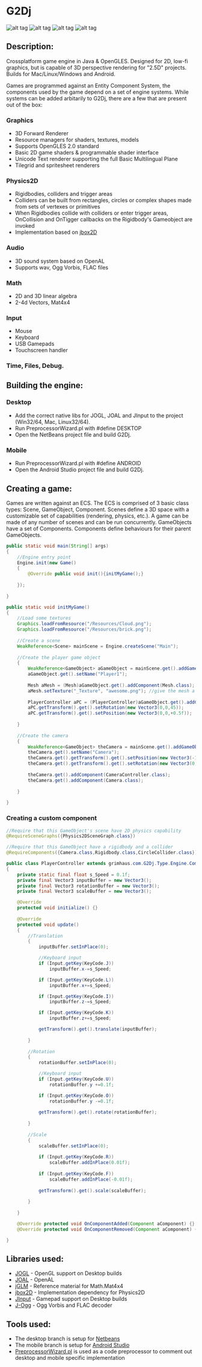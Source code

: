 # G2Dj
![alt tag](http://jfcameron.github.io/Images/GD2j_Sprites/Big.png "")
![alt tag](http://jfcameron.github.io/Github/G2Dj/Pong.png "")
![alt tag](https://jfcameron.github.io/Images/G2Dj_Platformer/Big.png "")
![alt tag](http://jfcameron.github.io/Images/G2Dj_Android/Big.png "")


## Description:
Crossplatform game engine in Java & OpenGLES.
Designed for 2D, low-fi graphics, but is capable of 3D perspective rendering for "2.5D" projects.
Builds for Mac/Linux/Windows and Android.

Games are programmed against an Entity Component System, the components used by the game depend on a set of engine systems.
While systems can be added arbitarily to G2Dj, there are a few that are present out of the box:

### Graphics
* 3D Forward Renderer
* Resource managers for shaders, textures, models
* Supports OpenGLES 2.0 standard
* Basic 2D game shaders & programmable shader interface
* Unicode Text renderer supporting the full Basic Multilingual Plane 
* Tilegrid and spritesheet renderers


### Physics2D
* Rigidbodies, colliders and trigger areas
* Colliders can be built from rectangles, circles or complex shapes made from sets of vertexes or primitives
* When Rigidbodies collide with colliders or enter trigger areas, OnCollision and OnTigger callbacks on the Rigidbody's Gameobject are invoked
* Implementation based on [jbox2D](https://github.com/jbox2d/jbox2d)

### Audio
* 3D sound system based on OpenAL
* Supports wav, Ogg Vorbis, FLAC files

### Math
* 2D and 3D linear algebra
* 2-4d Vectors, Mat4x4

### Input
* Mouse
* Keyboard
* USB Gamepads
* Touchscreen handler

### Time, Files, Debug.
 
## Building the engine:
### Desktop
* Add the correct native libs for JOGL, JOAL and JInput to the project (Win32/64, Mac, Linux32/64).
* Run PreprocessorWizard.pl with #define DESKTOP
* Open the NetBeans project file and build G2Dj.

### Mobile
* Run PreprocessorWizard.pl with #define ANDROID
* Open the Android Studio project file and build G2Dj.

## Creating a game:
Games are written against an ECS. The ECS is comprised of 3 basic class types: Scene, GameObject, Component.
Scenes define a 3D space with a customizable set of capabilities (rendering, physics, etc.). A game can be made of any number of scenes and can be run concurrently.
GameObjects have a set of Components.
Components define behaviours for their parent GameObjects.
```java
public static void main(String[] args) 
{
    //Engine entry point
    Engine.init(new Game()
    {
        @Override public void init(){initMyGame();}
        
    });
    
}

public static void initMyGame() 
{
    //Load some textures
    Graphics.loadFromResource("/Resources/Cloud.png");
    Graphics.loadFromResource("/Resources/brick.png");
    
    //Create a scene
    WeakReference<Scene> mainScene = Engine.createScene("Main");
    
    //Create the player game object
    {
        WeakReference<GameObject> aGameObject = mainScene.get().addGameObject();
        aGameObject.get().setName("Player1");
    
        Mesh aMesh = (Mesh)aGameObject.get().addComponent(Mesh.class); //add a mesh
        aMesh.setTexture("_Texture", "awesome.png"); //give the mesh a texture
        
        PlayerController aPC = (PlayerController)aGameObject.get().addComponent(PlayerController.class);
        aPC.getTransform().get().setRotation(new Vector3(0,0,45));
        aPC.getTransform().get().setPosition(new Vector3(0,0,+0.5f));
    
    }
    
    //Create the camera
    {
        WeakReference<GameObject> theCamera = mainScene.get().addGameObject();
        theCamera.get().setName("Camera");
        theCamera.get().getTransform().get().setPosition(new Vector3(-1,0,2));
        theCamera.get().getTransform().get().setRotation(new Vector3(0,45,0));
        
        theCamera.get().addComponent(CameraController.class);
        theCamera.get().addComponent(Camera.class);
                
    }
    
}
```
### Creating a custom component
```java
//Require that this GameObject's scene have 2D physics capability
@RequireSceneGraphs({Physics2DSceneGraph.class}) 

//Require that this GameObject have a rigidbody and a collider
@RequireComponents({Camera.class,Rigidbody.class,CircleCollider.class}) 

public class PlayerController extends grimhaus.com.G2Dj.Type.Engine.Component
{
    private static final float s_Speed = 0.1f; 
    private final Vector3 inputBuffer = new Vector3();
    private final Vector3 rotationBuffer = new Vector3();
    private final Vector3 scaleBuffer = new Vector3();

    @Override
    protected void initialize() {}
    
    @Override
    protected void update() 
    {
        //Translation
        {
            inputBuffer.setInPlace(0);

            //Keyboard input
            if (Input.getKey(KeyCode.J))
                inputBuffer.x-=s_Speed;

            if (Input.getKey(KeyCode.L))
                inputBuffer.x+=s_Speed;

            if (Input.getKey(KeyCode.I))
                inputBuffer.z-=s_Speed;

            if (Input.getKey(KeyCode.K))
                inputBuffer.z+=s_Speed;

            getTransform().get().translate(inputBuffer);
            
        }
        
        //Rotation
        {
            rotationBuffer.setInPlace(0);

            //Keyboard input
            if (Input.getKey(KeyCode.U))
                rotationBuffer.y +=0.1f;

            if (Input.getKey(KeyCode.O))
                rotationBuffer.y -=0.1f;
            
            getTransform().get().rotate(rotationBuffer);
            
        }
        
        //Scale
        {
            scaleBuffer.setInPlace(0);
            
            if (Input.getKey(KeyCode.R))
                scaleBuffer.addInPlace(0.01f);
            
            if (Input.getKey(KeyCode.F))
                scaleBuffer.addInPlace(-0.01f);
            
            getTransform().get().scale(scaleBuffer);
            
        }
        
    }

    @Override protected void OnComponentAdded(Component aComponent) {}
    @Override protected void OnComponentRemoved(Component aComponent) {}

}
```

## Libraries used:
* [JOGL](http://jogamp.org/) - OpenGL support on Desktop builds
* [JOAL](http://jogamp.org/) - OpenAL
* [jGLM](https://github.com/java-graphics/glm) - Reference material for Math.Mat4x4
* [jbox2D](https://github.com/jbox2d/jbox2d) - Implementation dependency for Physics2D
* [JInput](https://github.com/jinput/jinput) - Gamepad support on Desktop builds
* [J-Ogg](http://j-ogg.de/) - Ogg Vorbis and FLAC decoder

## Tools used:
* The desktop branch is setup for [Netbeans](https://netbeans.org/)
* The mobile branch is setup for [Android Studio](https://developer.android.com/studio/index.html?gclid=Cj0KEQjww7zHBRCToPSj_c_WjZIBEiQAj8il5EmbhevnYcRaWG-OkJNcStUiwWozWMhyd1vzX7e8ZK8aAub18P8HAQ)
* [PreprocessorWizard.pl](http://www.rtbaileyphd.com/preprocessorwizard/) is used as a code preprocessor to comment out desktop and mobile specific implementation